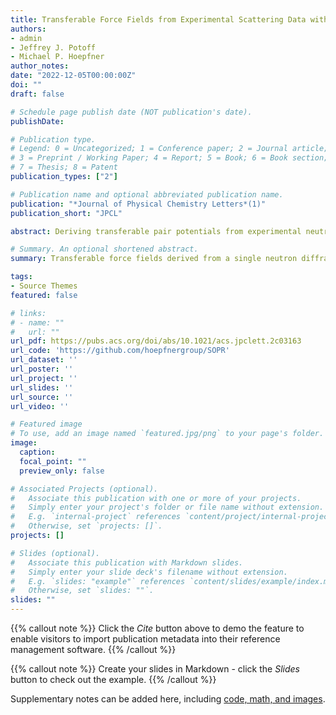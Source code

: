 ```yaml
---
title: Transferable Force Fields from Experimental Scattering Data with Machine Learning Assisted Structure Refinement
authors:
- admin
- Jeffrey J. Potoff
- Michael P. Hoepfner
author_notes:
date: "2022-12-05T00:00:00Z"
doi: ""
draft: false

# Schedule page publish date (NOT publication's date).
publishDate: 

# Publication type.
# Legend: 0 = Uncategorized; 1 = Conference paper; 2 = Journal article;
# 3 = Preprint / Working Paper; 4 = Report; 5 = Book; 6 = Book section;
# 7 = Thesis; 8 = Patent
publication_types: ["2"]

# Publication name and optional abbreviated publication name.
publication: "*Journal of Physical Chemistry Letters*(1)"
publication_short: "JPCL"

abstract: Deriving transferable pair potentials from experimental neutron and X-ray scattering measurements has been a longstanding challenge in condensed matter physics. State-of-the-art scattering analysis techniques estimate real-space microstructure from reciprocal-space total scattering data by refining pair potentials to obtain agreement between simulated and experimental results. Prior attempts to apply these potentials with molecular simulations have revealed inaccurate predictions of thermodynamic fluid properties. In this Letter, a machine learning assisted structure-inversion method applied to neutron scattering patterns of the noble gases (Ne, Ar, Kr, and Xe) is shown to recover transferable pair potentials that accurately reproduce both microstructure and vapor–liquid equilibria from the triple to critical point. Therefore, it is concluded that a single neutron scattering measurement is sufficient to predict macroscopic thermodynamic properties over a wide range of states and provide novel insight into local atomic forces in dense monatomic systems.

# Summary. An optional shortened abstract.
summary: Transferable force fields derived from a single neutron diffraction measurement are shown to predict complex emergent properties in liquids.

tags:
- Source Themes
featured: false

# links:
# - name: ""
#   url: ""
url_pdf: https://pubs.acs.org/doi/abs/10.1021/acs.jpclett.2c03163
url_code: 'https://github.com/hoepfnergroup/SOPR'
url_dataset: ''
url_poster: ''
url_project: ''
url_slides: ''
url_source: ''
url_video: ''

# Featured image
# To use, add an image named `featured.jpg/png` to your page's folder. 
image:
  caption: 
  focal_point: ""
  preview_only: false

# Associated Projects (optional).
#   Associate this publication with one or more of your projects.
#   Simply enter your project's folder or file name without extension.
#   E.g. `internal-project` references `content/project/internal-project/index.md`.
#   Otherwise, set `projects: []`.
projects: []

# Slides (optional).
#   Associate this publication with Markdown slides.
#   Simply enter your slide deck's filename without extension.
#   E.g. `slides: "example"` references `content/slides/example/index.md`.
#   Otherwise, set `slides: ""`.
slides: ""
---
```


{{% callout note %}}
Click the *Cite* button above to demo the feature to enable visitors to import publication metadata into their reference management software.
{{% /callout %}}

{{% callout note %}}
Create your slides in Markdown - click the *Slides* button to check out the example.
{{% /callout %}}

Supplementary notes can be added here, including [code, math, and images](https://wowchemy.com/docs/writing-markdown-latex/).
